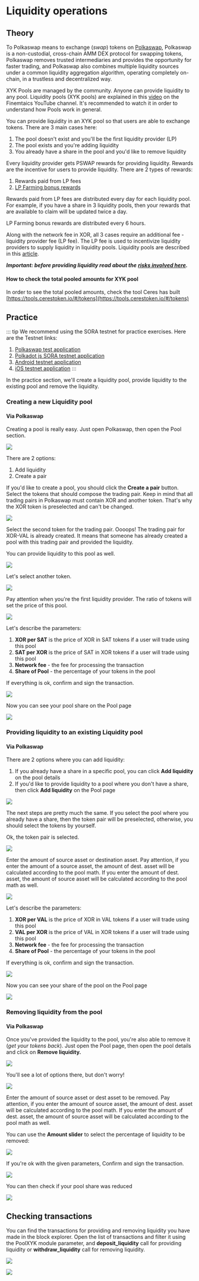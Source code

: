 # Liquidity operations

## Theory

To Polkaswap means to exchange (_swap_) tokens on [Polkaswap](https://polkaswap.io/), Polkaswap is a non-custodial, cross-chain AMM DEX protocol for swapping tokens, Polkaswap removes trusted intermediaries and provides the opportunity for faster trading, and Polkaswap also combines multiple liquidity sources under a common liquidity aggregation algorithm, operating completely on-chain, in a trustless and decentralized way.

XYK Pools are managed by the community. Anyone can provide liquidity to any pool. Liquidity pools (XYK pools) are explained in this [video](https://www.youtube.com/watch?v=cizLhxSKrAc) on the Finemtaics YouTube channel. It's recommended to watch it in order to understand how Pools work in general.

You can provide liquidity in an XYK pool so that users are able to exchange tokens. There are 3 main cases here:

1. The pool doesn't exist and you'll be the first liquidity provider (LP)
2. The pool exists and you're adding liquidity
3. You already have a share in the pool and you'd like to remove liquidity

Every liquidity provider gets PSWAP rewards for providing liquidity. Rewards are the incentive for users to provide liquidity. There are 2 types of rewards:

1. Rewards paid from LP fees
2. [LP Farming bonus rewards](https://medium.com/polkaswap/pswap-rewards-1-polkaswap-liquidity-reward-farming-3e045d71509)

Rewards paid from LP fees are distributed every day for each liquidity pool. For example, if you have a share in 3 liquidity pools, then your rewards that are available to claim will be updated twice a day.

LP Farming bonus rewards are distributed every 6 hours.

Along with the network fee in XOR, all 3 cases require an additional fee - liquidity provider fee (LP fee). The LP fee is used to incentivize liquidity providers to supply liquidity in liquidity pools. Liquidity pools are described in this [article](https://medium.com/polkaswap/polkaswap-pools-48b726cf3a71).

_**Important: before providing liquidity read about the**_ [_**risks involved here**_](https://wiki.sora.org/polkaswap/polkaswap-faq#what-are-the-risks-of-providing-liquidity-to-polkaswap)_**.**_

#### How to check **the total** pooled amounts for XYK pool

In order to see the total pooled amounts, check the tool Ceres has built [https://tools.cerestoken.io/#/tokens](https://tools.cerestoken.io/#/tokens)

## Practice

::: tip
We recommend using the SORA testnet for practice exercises. Here are the Testnet links:

1. [Polkaswap test application](https://test.polkaswap.io/)
2. [Polkadot js SORA testnet application](https://polkadot.js.org/apps/?rpc=wss%3A%2F%2Fws.stage.sora2.soramitsu.co.jp#/explorer)
3. [Android testnet application](https://play.google.com/store/apps/details?id=jp.co.soramitsu.sora.communitytesting&hl=en&gl=US)
4. [iOS testnet application](https://testflight.apple.com/join/670hF438)
:::

In the practice section, we'll create a liquidity pool, provide liquidity to the existing pool and remove the liquidity.

### Creating a new Liquidity pool

#### Via Polkaswap

Creating a pool is really easy. Just open Polkaswap, then open the Pool section.

![](<.gitbook/assets/Untitled(7)(5).png>)

There are 2 options:

1. Add liquidity
2. Create a pair

If you'd like to create a pool, you should click the **Create a pair** button. Select the tokens that should compose the trading pair. Keep in mind that all trading pairs in Polkaswap must contain XOR and another token. That's why the XOR token is preselected and can't be changed.

![](<.gitbook/assets/Untitled(17).png>)

Select the second token for the trading pair. Oooops! The trading pair for XOR-VAL is already created. It means that someone has already created a pool with this trading pair and provided the liquidity.

You can provide liquidity to this pool as well.

![](<.gitbook/assets/Untitled(1)(14).png>)

Let's select another token.

![](<.gitbook/assets/Untitled(2)(10).png>)

Pay attention when you're the first liquidity provider. The ratio of tokens will set the price of this pool.

![](<.gitbook/assets/Untitled(3)(9).png>)

Let's describe the parameters:

1. **XOR per SAT** is the price of XOR in SAT tokens if a user will trade using this pool
2. **SAT per XOR** is the price of SAT in XOR tokens if a user will trade using this pool
3. **Network fee** - the fee for processing the transaction
4. **Share of Pool** - the percentage of your tokens in the pool

If everything is ok, confirm and sign the transaction.

![](<.gitbook/assets/Untitled(4)(7).png>)

Now you can see your pool share on the Pool page

![](<.gitbook/assets/Untitled(5)(8).png>)

### Providing liquidity to an existing Liquidity pool

#### Via Polkaswap

There are 2 options where you can add liquidity:

1. If you already have a share in a specific pool, you can click **Add liquidity** on the pool details
2. If you'd like to provide liquidity to a pool where you don't have a share, then click **Add liquidity** on the Pool page

![](<.gitbook/assets/Untitled(6)(2).png>)

The next steps are pretty much the same. If you select the pool where you already have a share, then the token pair will be preselected, otherwise, you should select the tokens by yourself.

Ok, the token pair is selected.

![](<.gitbook/assets/Untitled(8)(1).png>)

Enter the amount of source asset or destination asset. Pay attention, if you enter the amount of a source asset, the amount of dest. asset will be calculated according to the pool math. If you enter the amount of dest. asset, the amount of source asset will be calculated according to the pool math as well.

![](<.gitbook/assets/Untitled(9).png>)

Let's describe the parameters:

1. **XOR per VAL** is the price of XOR in VAL tokens if a user will trade using this pool
2. **VAL per XOR** is the price of VAL in XOR tokens if a user will trade using this pool
3. **Network fee** - the fee for processing the transaction
4. **Share of Pool** - the percentage of your tokens in the pool

If everything is ok, confirm and sign the transaction.

![](<.gitbook/assets/Untitled(10).png>)

Now you can see your share of the pool on the Pool page

![](<.gitbook/assets/Untitled(11)(1).png>)

### Removing liquidity from the pool

#### Via Polkaswap

Once you've provided the liquidity to the pool, you're also able to remove it (_get your tokens back_). Just open the Pool page, then open the pool details and click on **Remove liquidity.**

![](<.gitbook/assets/Untitled(12)(3).png>)

You'll see a lot of options there, but don't worry!

![](<.gitbook/assets/Untitled(13)(3).png>)

Enter the amount of source asset or dest asset to be removed. Pay attention, if you enter the amount of source asset, the amount of dest. asset will be calculated according to the pool math. If you enter the amount of dest. asset, the amount of source asset will be calculated according to the pool math as well.

You can use the **Amount slider** to select the percentage of liquidity to be removed:

![](.gitbook/assets/remove-liquidity.gif)

If you're ok with the given parameters, Confirm and sign the transaction.

![](<.gitbook/assets/Untitled(14)(3).png>)

You can then check if your pool share was reduced

![](<.gitbook/assets/Untitled(15)(2).png>)

## Checking transactions

You can find the transactions for providing and removing liquidity you have made in the block explorer. Open the list of transactions and filter it using the PoolXYK module parameter, and **deposit\_liquidity** call for providing liquidity or **withdraw\_liquidity** call for removing liquidity.

![](<.gitbook/assets/Untitled(16)(2).png>)

![](<.gitbook/assets/Untitled(17)(1).png>)
